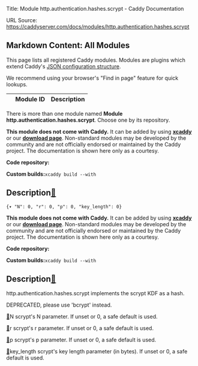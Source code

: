 Title: Module http.authentication.hashes.scrypt - Caddy Documentation

URL Source: https://caddyserver.com/docs/modules/http.authentication.hashes.scrypt

Markdown Content:
All Modules
-----------

This page lists all registered Caddy modules. Modules are plugins which extend Caddy's [JSON configuration structure](https://caddyserver.com/docs/json/).

We recommend using your browser's "Find in page" feature for quick lookups.

|  | Module ID | Description |
| --- | --- | --- |

There is more than one module named **Module http.authentication.hashes.scrypt**. Choose one by its repository.

**This module does not come with Caddy.** It can be added by using **[xcaddy](https://caddyserver.com/docs/build#xcaddy)** or our **[download page](https://caddyserver.com/download)**. Non-standard modules may be developed by the community and are not officially endorsed or maintained by the Caddy project. The documentation is shown here only as a courtesy.

**Code repository:**

**Custom builds:**`xcaddy build --with`

Description[🔗](https://caddyserver.com/docs/modules/http.authentication.hashes.scrypt#docs "Direct link")
----------------------------------------------------------------------------------------------------------

`{▾	"N": 0,	"r": 0,	"p": 0,	"key_length": 0}`

**This module does not come with Caddy.** It can be added by using **[xcaddy](https://caddyserver.com/docs/build#xcaddy)** or our **[download page](https://caddyserver.com/download)**. Non-standard modules may be developed by the community and are not officially endorsed or maintained by the Caddy project. The documentation is shown here only as a courtesy.

**Code repository:**

**Custom builds:**`xcaddy build --with`

Description[🔗](https://caddyserver.com/docs/modules/http.authentication.hashes.scrypt#docs "Direct link")
----------------------------------------------------------------------------------------------------------

http.authentication.hashes.scrypt implements the scrypt KDF as a hash.

DEPRECATED, please use 'bcrypt' instead.

[🔗](https://caddyserver.com/docs/modules/http.authentication.hashes.scrypt#N)N
scrypt's N parameter. If unset or 0, a safe default is used.

[🔗](https://caddyserver.com/docs/modules/http.authentication.hashes.scrypt#r)r
scrypt's r parameter. If unset or 0, a safe default is used.

[🔗](https://caddyserver.com/docs/modules/http.authentication.hashes.scrypt#p)p
scrypt's p parameter. If unset or 0, a safe default is used.

[🔗](https://caddyserver.com/docs/modules/http.authentication.hashes.scrypt#key_length)key_length
scrypt's key length parameter (in bytes). If unset or 0, a safe default is used.
